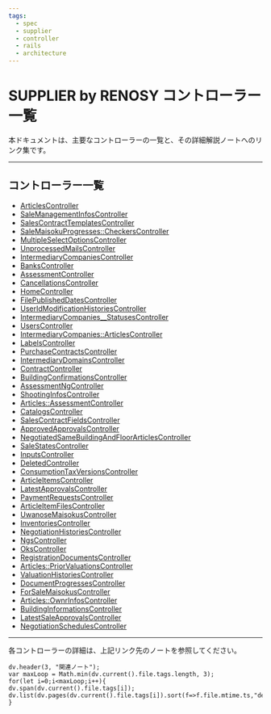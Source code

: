 ```yaml
---
tags:
  - spec
  - supplier
  - controller
  - rails
  - architecture
---
```

# SUPPLIER by RENOSY コントローラー一覧

本ドキュメントは、主要なコントローラーの一覧と、その詳細解説ノートへのリンク集です。

---

## コントローラー一覧

- [ArticlesController](./definitions/ArticlesController.md)
- [SaleManagementInfosController](./definitions/SaleManagementInfosController.md)
- [SalesContractTemplatesController](./definitions/SalesContractTemplatesController.md)
- [SaleMaisokuProgresses\:\:CheckersController](./definitions/SaleMaisokuProgresses__CheckersController.md)
- [MultipleSelectOptionsController](./definitions/MultipleSelectOptionsController.md)
- [UnprocessedMailsController](./definitions/UnprocessedMailsController.md)
- [IntermediaryCompaniesController](./definitions/IntermediaryCompaniesController.md)
- [BanksController](./definitions/BanksController.md)
- [AssessmentController](./definitions/AssessmentController.md)
- [CancellationsController](./definitions/CancellationsController.md)
- [HomeController](./definitions/HomeController.md)
- [FilePublishedDatesController](./definitions/FilePublishedDatesController.md)
- [UserIdModificationHistoriesController](./definitions/UserIdModificationHistoriesController.md)
- [IntermediaryCompanies__StatusesController](./definitions/IntermediaryCompanies__StatusesController.md)
- [UsersController](./definitions/UsersController.md)
- [IntermediaryCompanies\:\:ArticlesController](./definitions/IntermediaryCompanies__ArticlesController.md)
- [LabelsController](./definitions/LabelsController.md)
- [PurchaseContractsController](./definitions/PurchaseContractsController.md)
- [IntermediaryDomainsController](./definitions/IntermediaryDomainsController.md)
- [ContractController](./definitions/ContractController.md)
- [BuildingConfirmationsController](./definitions/BuildingConfirmationsController.md)
- [AssessmentNgController](./definitions/AssessmentNgController.md)
- [ShootingInfosController](./definitions/ShootingInfosController.md)
- [Articles\:\:AssessmentController](./definitions/Articles__AssessmentController.md)
- [CatalogsController](./definitions/CatalogsController.md)
- [SalesContractFieldsController](./definitions/SalesContractFieldsController.md)
- [ApprovedApprovalsController](./definitions/ApprovedApprovalsController.md)
- [NegotiatedSameBuildingAndFloorArticlesController](./definitions/NegotiatedSameBuildingAndFloorArticlesController.md)
- [SaleStatesController](./definitions/SaleStatesController.md)
- [InputsController](./definitions/InputsController.md)
- [DeletedController](./definitions/DeletedController.md)
- [ConsumptionTaxVersionsController](./definitions/ConsumptionTaxVersionsController.md)
- [ArticleItemsController](./definitions/ArticleItemsController.md)
- [LatestApprovalsController](./definitions/LatestApprovalsController.md)
- [PaymentRequestsController](./definitions/PaymentRequestsController.md)
- [ArticleItemFilesController](./definitions/ArticleItemFilesController.md)
- [UwanoseMaisokusController](./definitions/UwanoseMaisokusController.md)
- [InventoriesController](./definitions/InventoriesController.md)
- [NegotiationHistoriesController](./definitions/NegotiationHistoriesController.md)
- [NgsController](./definitions/NgsController.md)
- [OksController](./definitions/OksController.md)
- [RegistrationDocumentsController](./definitions/RegistrationDocumentsController.md)
- [Articles\:\:PriorValuationsController](./definitions/Articles__PriorValuationsController.md)
- [ValuationHistoriesController](./definitions/ValuationHistoriesController.md)
- [DocumentProgressesController](./definitions/DocumentProgressesController.md)
- [ForSaleMaisokusController](./definitions/ForSaleMaisokusController.md)
- [Articles\:\:OwnrInfosController](./definitions/Articles__OwnrInfosController.md)
- [BuildingInformationsController](./definitions/BuildingInformationsController.md)
- [LatestSaleApprovalsController](./definitions/LatestSaleApprovalsController.md)
- [NegotiationSchedulesController](./definitions/NegotiationSchedulesController.md)

---

各コントローラーの詳細は、上記リンク先のノートを参照してください。 


```dataviewjs
dv.header(3, "関連ノート");
var maxLoop = Math.min(dv.current().file.tags.length, 3);
for(let i=0;i<maxLoop;i++){
dv.span(dv.current().file.tags[i]);
dv.list(dv.pages(dv.current().file.tags[i]).sort(f=>f.file.mtime.ts,"desc").limit(15).file.link);
}
```